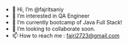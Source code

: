- 👋 Hi, I’m @fajritsaniy
- 👀 I’m interested in QA Engineer
- 🌱 I’m currently bootcamp of Java Full Stack!
- 💞️ I’m looking to collaborate soon.
- 📫 How to reach me : fajri2723@gmail.com

<!---
fajritsaniy/fajritsaniy is a ✨ special ✨ repository because its `README.md` (this file) appears on your GitHub profile.
You can click the Preview link to take a look at your changes.
--->
